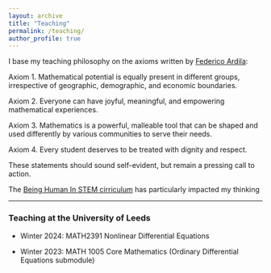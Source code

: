 ```yaml
---
layout: archive
title: "Teaching"
permalink: /teaching/
author_profile: true
---
```


I base my teaching philosophy on the axioms written by [Federico Ardila](https://www.ams.org/publications/journals/notices/201610/rnoti-p1164.pdf):

Axiom 1. Mathematical potential is equally present in different groups, irrespective of geographic, demographic, and economic boundaries.

Axiom 2. Everyone can have joyful, meaningful, and empowering mathematical experiences.

Axiom 3. Mathematics is a powerful, malleable tool that can be shaped and used differently by various communities to serve their needs.

Axiom 4. Every student deserves to be treated with dignity and respect.

These statements should sound self-evident, but remain a pressing call to action.

The [Being Human In STEM cirriculum](https://www.beinghumaninstem.com/readings.html)
 has particularly impacted my thinking

---
### Teaching at the University of Leeds

- Winter 2024: MATH2391 Nonlinear Differential Equations

- Winter 2023: MATH 1005 Core Mathematics (Ordinary Differential Equations submodule)
